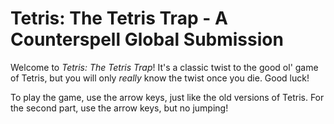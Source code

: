 # Tetris: The Tetris Trap - A Counterspell Global Submission
Welcome to _Tetris: The Tetris Trap_! It's a classic twist to the good ol' game of Tetris, but you will only _really_ know the twist once you die. Good luck!

To play the game, use the arrow keys, just like the old versions of Tetris. For the second part, use the arrow keys, but no jumping!